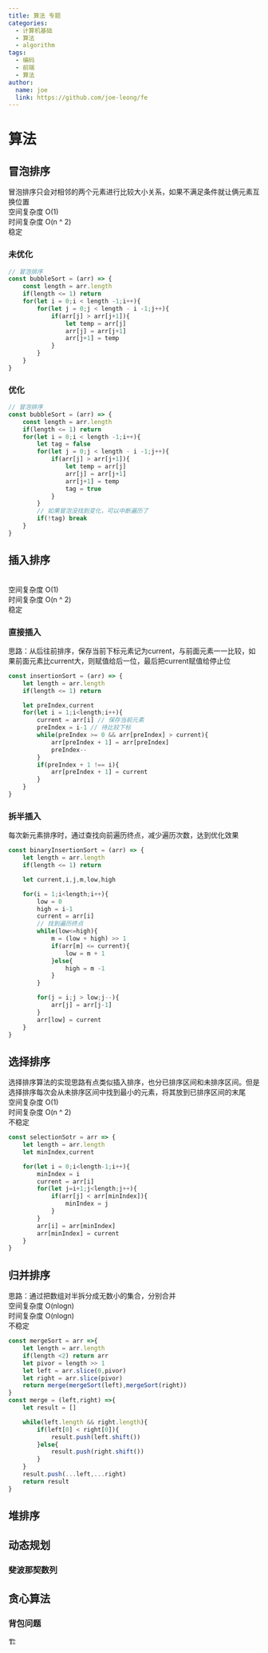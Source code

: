 ```yaml
---
title: 算法 专题
categories:
  - 计算机基础
  - 算法
  - algorithm
tags:
  - 编码
  - 前端
  - 算法
author:
  name: joe
  link: https://github.com/joe-leong/fe
---
```


# 算法

## 冒泡排序

冒泡排序只会对相邻的两个元素进行比较大小关系，如果不满足条件就让俩元素互换位置
<br>空间复杂度 O(1)
<br>时间复杂度 O(n ^ 2)
<br>稳定

### 未优化

```js
// 冒泡排序
const bubbleSort = (arr) => {
    const length = arr.length
    if(length <= 1) return
    for(let i = 0;i < length -1;i++){
        for(let j = 0;j < length - i -1;j++){
            if(arr[j] > arr[j+1]){
                let temp = arr[j]
                arr[j] = arr[j+1]
                arr[j+1] = temp
            }
        }
    }
}
```

### 优化

```js
// 冒泡排序
const bubbleSort = (arr) => {
    const length = arr.length
    if(length <= 1) return
    for(let i = 0;i < length -1;i++){
        let tag = false
        for(let j = 0;j < length - i -1;j++){
            if(arr[j] > arr[j+1]){
                let temp = arr[j]
                arr[j] = arr[j+1]
                arr[j+1] = temp
                tag = true
            }
        }
        // 如果冒泡没找到变化，可以中断遍历了
        if(!tag) break
    }
}
```

## 插入排序

<br>空间复杂度 O(1)
<br>时间复杂度 O(n ^ 2)
<br>稳定

### 直接插入

思路：从后往前排序，保存当前下标元素记为current，与前面元素一一比较，如果前面元素比current大，则赋值给后一位，最后把current赋值给停止位

```js
const insertionSort = (arr) => {
    let length = arr.length
    if(length <= 1) return

    let preIndex,current
    for(let i = 1;i<length;i++){
        current = arr[i] // 保存当前元素
        preIndex = i-1 // 待比较下标
        while(preIndex >= 0 && arr[preIndex] > current){
            arr[preIndex + 1] = arr[preIndex]
            preIndex--
        }
        if(preIndex + 1 !== i){
            arr[preIndex + 1] = current
        }
    }
}
```

### 拆半插入

每次新元素排序时，通过查找向前遍历终点，减少遍历次数，达到优化效果

```js
const binaryInsertionSort = (arr) => {
    let length = arr.length
    if(length <= 1) return

    let current,i,j,m,low,high

    for(i = 1;i<length;i++){
        low = 0
        high = i-1
        current = arr[i]
        // 找到遍历终点
        while(low<=high){
            m = (low + high) >> 1
            if(arr[m] <= current){
                low = m + 1
            }else{
                high = m -1
            }
        }

        for(j = i;j > low;j--){
            arr[j] = arr[j-1]
        }
        arr[low] = current
    }
}
```

## 选择排序

选择排序算法的实现思路有点类似插入排序，也分已排序区间和未排序区间。但是选择排序每次会从未排序区间中找到最小的元素，将其放到已排序区间的末尾
<br>空间复杂度 O(1)
<br>时间复杂度 O(n ^ 2)
<br>不稳定

```js
const selectionSotr = arr => {
    let length = arr.length
    let minIndex,current

    for(let i = 0;i<length-1;i++){
        minIndex = i
        current = arr[i]
        for(let j=i+1;j<length;j++){
            if(arr[j] < arr[minIndex]){
                minIndex = j
            }
        }
        arr[i] = arr[minIndex]
        arr[minIndex] = current
    }
}
```

## 归并排序

思路：通过把数组对半拆分成无数小的集合，分别合并
<br>空间复杂度 O(nlogn)
<br>时间复杂度 O(nlogn)
<br>不稳定

```js
const mergeSort = arr =>{
    let length = arr.length
    if(length <2) return arr
    let pivor = length >> 1
    let left = arr.slice(0,pivor)
    let right = arr.slice(pivor)
    return merge(mergeSort(left),mergeSort(right))
}
const merge = (left,right) =>{
    let result = []

    while(left.length && right.length){
        if(left[0] < right[0]){
            result.push(left.shift())
        }else{
            result.push(right.shift())
        }
    }
    result.push(...left,...right)
    return result
}
```

## 堆排序

## 动态规划

### 斐波那契数列

## 贪心算法

### 背包问题

 🏗
